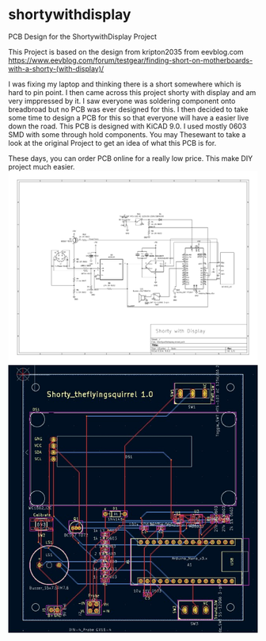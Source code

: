 # shortywithdisplay
PCB Design for the ShortywithDisplay Project

This Project is based on the design from kripton2035 from eevblog.com
https://www.eevblog.com/forum/testgear/finding-short-on-motherboards-with-a-shorty-(with-display)/

I was fixing my laptop and thinking there is a short somewhere which is hard to pin point. I then came across this project shorty with display and am very imppressed by it. I saw everyone was soldering component onto breadbroad but no PCB was ever designed for this. I then decided to take some time to design a PCB for this so that everyone will have a easier live down the road.
This PCB is designed with KiCAD 9.0. I used mostly 0603 SMD with some through hold components. You may Thesewant to take a look at the original Project to get an idea of what this PCB is for.

These days, you can order PCB online for a really low price. This make DIY project much easier.
![schematic](image/shorty-with-display_schematic.jpg)
![PCB](image/shorty-with-display_PCB.jpg)
